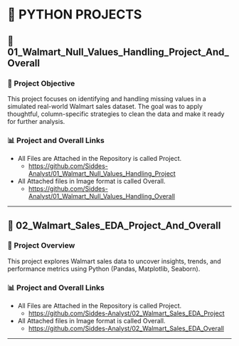 # 🐍 PYTHON PROJECTS

## 🛒 01_Walmart_Null_Values_Handling_Project_And_Overall

### 📌 Project Objective
This project focuses on identifying and handling missing values in a simulated real-world Walmart sales dataset. The goal was to apply thoughtful, column-specific strategies to clean the data and make it ready for further analysis.

### 📊 Project and Overall Links
- All Files are Attached in the Repository is called Project.
  - https://github.com/Siddes-Analyst/01_Walmart_Null_Values_Handling_Project
- All Attached files in Image format is called Overall.
  - https://github.com/Siddes-Analyst/01_Walmart_Null_Values_Handling_Overall
---

## 🛒 02_Walmart_Sales_EDA_Project_And_Overall

### 📌 Project Overview
This project explores Walmart sales data to uncover insights, trends, and performance metrics using Python (Pandas, Matplotlib, Seaborn).

### 📊 Project and Overall Links
- All Files are Attached in the Repository is called Project.
  - https://github.com/Siddes-Analyst/02_Walmart_Sales_EDA_Project
- All Attached files in Image format is called Overall.
  - https://github.com/Siddes-Analyst/02_Walmart_Sales_EDA_Overall
---
